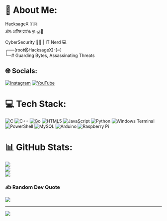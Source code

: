 # 💫 About Me:
HacksageX 🇮🇳<br>अंतः अस्ति प्रारंभः ࿗ 🕉️🚩<br>CyberSecurity 👨‍💻 | IT Nerd 💻<br>┌──(root㉿HacksageX)-[~]<br>└─# Guarding Bytes, Assassinating Threats


## 🌐 Socials:
[![Instagram](https://img.shields.io/badge/Instagram-%23E4405F.svg?logo=Instagram&logoColor=white)](https://instagram.com/@hacksagex) [![YouTube](https://img.shields.io/badge/YouTube-%23FF0000.svg?logo=YouTube&logoColor=white)](https://youtube.com/@@HackSageX) 

# 💻 Tech Stack:
![C](https://img.shields.io/badge/c-%2300599C.svg?style=for-the-badge&logo=c&logoColor=white) ![C++](https://img.shields.io/badge/c++-%2300599C.svg?style=for-the-badge&logo=c%2B%2B&logoColor=white) ![Go](https://img.shields.io/badge/go-%2300ADD8.svg?style=for-the-badge&logo=go&logoColor=white) ![HTML5](https://img.shields.io/badge/html5-%23E34F26.svg?style=for-the-badge&logo=html5&logoColor=white) ![JavaScript](https://img.shields.io/badge/javascript-%23323330.svg?style=for-the-badge&logo=javascript&logoColor=%23F7DF1E) ![Python](https://img.shields.io/badge/python-3670A0?style=for-the-badge&logo=python&logoColor=ffdd54) ![Windows Terminal](https://img.shields.io/badge/Windows%20Terminal-%234D4D4D.svg?style=for-the-badge&logo=windows-terminal&logoColor=white) ![PowerShell](https://img.shields.io/badge/PowerShell-%235391FE.svg?style=for-the-badge&logo=powershell&logoColor=white) ![MySQL](https://img.shields.io/badge/mysql-4479A1.svg?style=for-the-badge&logo=mysql&logoColor=white) ![Arduino](https://img.shields.io/badge/-Arduino-00979D?style=for-the-badge&logo=Arduino&logoColor=white) ![Raspberry Pi](https://img.shields.io/badge/-Raspberry_Pi-C51A4A?style=for-the-badge&logo=Raspberry-Pi)
# 📊 GitHub Stats:
![](https://github-readme-stats.vercel.app/api?username=sumitshah00&theme=radical&hide_border=false&include_all_commits=true&count_private=true)<br/>
![](https://nirzak-streak-stats.vercel.app/?user=sumitshah00&theme=radical&hide_border=false)<br/>
![](https://github-readme-stats.vercel.app/api/top-langs/?username=sumitshah00&theme=radical&hide_border=false&include_all_commits=true&count_private=true&layout=compact)

### ✍️ Random Dev Quote
![](https://quotes-github-readme.vercel.app/api?type=horizontal&theme=radical)

---
[![](https://visitcount.itsvg.in/api?id=sumitshah00&icon=0&color=0)](https://visitcount.itsvg.in)

<!-- Proudly created with GPRM ( https://gprm.itsvg.in ) -->
